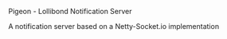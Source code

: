 Pigeon - Lollibond Notification Server

A notification server based on a Netty-Socket.io implementation